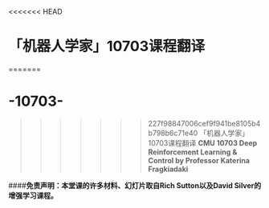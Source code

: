 <<<<<<< HEAD
# 「机器人学家」10703课程翻译



=======
# -10703-
>>>>>>> 227f98847006cef9f941be8105b4b798b6c71e40
「机器人学家」10703课程翻译
**CMU 10703 Deep Reinforcement Learning & Control by Professor Katerina Fragkiadaki**


####**免责声明：本堂课的许多材料、幻灯片取自Rich Sutton以及David Silver的增强学习课程。** 
